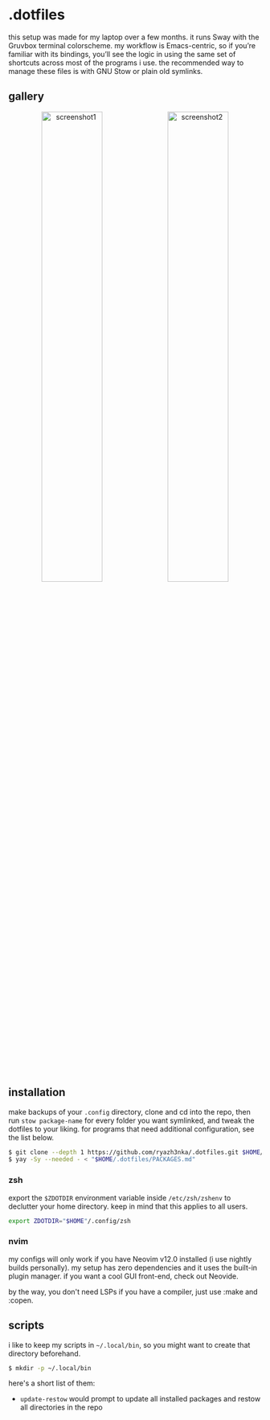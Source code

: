 # .dotfiles
this setup was made for my laptop over a few months. it runs Sway with the Gruvbox terminal colorscheme. my workflow is Emacs-centric, so if you’re familiar with its bindings, you’ll see the logic in using the same set of shortcuts across most of the programs i use. the recommended way to manage these files is with GNU Stow or plain old symlinks.

## gallery
<p align="center">
    <img src="https://github.com/user-attachments/assets/3d929b02-190f-4860-92eb-2dcf07de4243" alt="screenshot1" width="49%">
    <img src="https://github.com/user-attachments/assets/93df3c00-65bd-4d95-bb7c-ec59b10fc25c" alt="screenshot2" width="49%">
</p>

## installation
make backups of your `.config` directory, clone and cd into the repo, then run `stow package-name` for every folder you want symlinked, and tweak the dotfiles to your liking. for programs that need additional configuration, see the list below.
```zsh
$ git clone --depth 1 https://github.com/ryazh3nka/.dotfiles.git $HOME/.dotfiles
$ yay -Sy --needed - < "$HOME/.dotfiles/PACKAGES.md"
```

### zsh
export the `$ZDOTDIR` environment variable inside `/etc/zsh/zshenv` to declutter your home directory. keep in mind that this applies to all users.
```zsh
export ZDOTDIR="$HOME"/.config/zsh
```

### nvim
my configs will only work if you have Neovim v12.0 installed (i use nightly builds personally). my setup has zero dependencies and it uses the built-in plugin manager. if you want a cool GUI front-end, check out Neovide.

by the way, you don't need LSPs if you have a compiler, just use :make and :copen.

## scripts
i like to keep my scripts in `~/.local/bin`, so you might want to create that directory beforehand.
```zsh
$ mkdir -p ~/.local/bin
```

here's a short list of them:
- `update-restow` would prompt to update all installed packages and restow all directories in the repo
